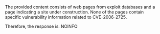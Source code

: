 The provided content consists of web pages from exploit databases and a page indicating a site under construction. None of the pages contain specific vulnerability information related to CVE-2006-2725.

Therefore, the response is: NOINFO